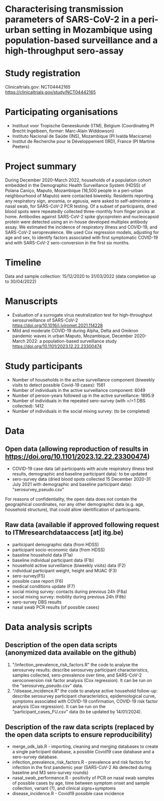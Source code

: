 # Characterising transmission parameters of SARS-CoV-2 in a peri-urban setting in Mozambique using population-based surveillance and a high-throughput sero-assay

# Study registration 
Clinicaltrials.gov: NCT04442165 https://clinicaltrials.gov/study/NCT04442165

# Participating organisations
- Instituut voor Tropische Geneeskunde (ITM), Belgium (Coordinating PI Brecht Ingelbeen, former: Marc-Alain Widdowson)
- Instituto Nacional de Saúde (INS), Mozambique (PI Ivalda Macicame)
- Institut de Recherche pour le Développement (IRD), France (PI Martine Peeters)

# Project summary
During December 2020-March 2022, households of a population cohort embedded in the Demographic Health Surveillance System (HDSS) of Polana Caniço, Maputo, Mozambique (16,500 people in a peri-urban neighbourhood of Maputo) were contacted biweekly. Residents reporting any respiratory sign, anosmia, or ageusia, were asked to self-administer a nasal swab, for SARS-CoV-2 PCR testing. Of a subset of participants, dried blood spots were repeatedly collected three-monthly from finger pricks at home. Antibodies against SARS-CoV-2 spike glycoprotein and nucleocapsid protein were detected using an in-house developed multiplex antibody assay. We estimated the incidence of respiratory illness and COVID-19, and SARS-CoV-2 seroprevalence. We used Cox regression models, adjusting for age and sex, to identify factors associated with first symptomatic COVID-19 and with SARS-CoV-2 sero-conversion in the first six months.

# Timeline
Data and sample collection: 15/12/2020 to 31/03/2022 (data completion up to 30/04/2022)

# Manuscripts
- Evaluation of a surrogate virus neutralization test for high-throughput serosurveillance of SARS-CoV-2 https://doi.org/10.1016/j.jviromet.2021.114228
- Mild and moderate COVID-19 during Alpha, Delta and Omikron pandemic waves in urban Maputo, Mozambique, December 2020-March 2022: a population-based surveillance study https://doi.org/10.1101/2023.12.22.23300474

# Study participants
- Number of households in the active surveillance component (biweekly visits to detect possible Covid-19 cases): 1561 
- Number of individuals in the active surveillance component: 6049
- Number of person-years followed up in the active surveillance: 1895.9 
- Number of individuals in the repeated sero-survey (with >/=1 DBS collected): 1412
- Number of individuals in the social mixing survey: (to be completed)

# Data
## Open data (allowing reproduction of results in https://doi.org/10.1101/2023.12.22.23300474)
- COVID-19 case data (all participants with acute respiratory illness test results, demographic and baseline participant data): to be updated
- sero-survey data (dried blood spots collected 15 December 2020-31 July 2021 with demographic and baseline participant data): "serosurvey_pseudo.csv"

For reasons of confidentiality, the open data does not contain the geographical coordinates, nor any other demographic data (e.g. age, household structure), that could allow identification of participants.

## Raw data (available if approved following request to ITMresearchdataaccess [at] itg.be)
- participant demographic data (from HDSS)
- participant socio-economic data (from HDSS)
- baseline household data (F1a)
- baseline individual participant data (F1b)
- household active surveillance (biweekly visits) data (F2)
- individual participant weight, height and MUAC (F3)
- sero-survey(F5)
- possible case report (F6)
- medical conditions update (F7) 
- social mixing survey: contacts during previous 24h (F8a)
- social mixing survey: mobility during previous 24h (F8b)
- sero-survey DBS results
- nasal swab PCR results (of possible cases) 

# Data analysis scripts
## Description of the open data scripts (anonymized data available on the github)
1. "/infection_prevalence_risk_factors.R" the code to analyse the serosurvey results: describe serosurvey participant characteristics, samples collected, sero-prevalence over time, and SARS-CoV-2 seroconversion risk factor analysis (Cox regression). It can be run on the "serosurvey_pseudo.csv" data.
2. "/disease_incidence.R" the code to analyse active household follow-up: describe serosurvey participant characteristics, epidemiological curve, symptoms associated with COVID-19 confirmation, COVID-19 risk factor analysis (Cox regression). It can be run on the "participant_cases_FU.csv" data (to be updated by 14/01/2024).

## Description of the raw data scripts (replaced by the open data scripts to ensure reproducibility)
- merge_odk_lab.R - importing, cleaning and merging databases to create a single participant database, a possible Covid19 case database and a sero-survey database.
- infection_prevalence_risk_factors.R - prevalence and risk factors for infection in the first pandemic year (SARS-CoV-2 Ab detected during baseline and M3 sero-survey rounds)
- nasal_swab_performance.R - positivity of PCR on nasal swab samples of possible cases by age, time between symptom onset and sample collection, variant (?), and clinical signs+symptoms
- disease_incidence.R - Covid19 possible case incidence 
